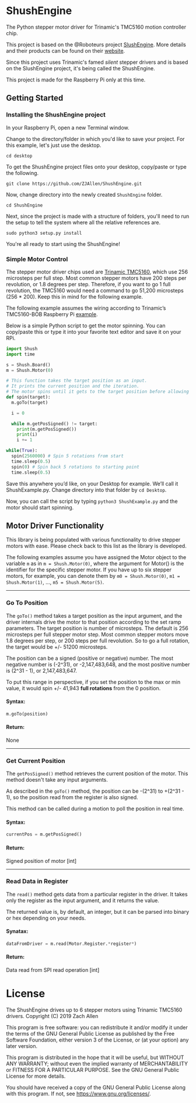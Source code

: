 # ShushEngine

The Python stepper motor driver for Trinamic's TMC5160 motion controller chip.

This project is based on the @Roboteurs project [SlushEngine](https://github.com/Roboteurs/slushengine).  More details and their products can be found on their [website](https://roboteurs.com/).

Since this project uses Trinamic's famed *silent* stepper drivers and is based on the SlushEngine project, it's being called the ShushEngine.

This project is made for the Raspberry Pi only at this time.

## Getting Started

### Installing the ShushEngine project

In your Raspberry Pi, open a new Terminal window.

Change to the directory/folder in which you'd like to save your project.  For this example, let's just use the desktop.

```
cd desktop
```

To get the ShushEngine project files onto your desktop, copy/paste or type the following.

```
git clone https://github.com/ZJAllen/ShushEngine.git
```

Now, change directory into the newly created `ShushEngine` folder.

```
cd ShushEngine
```

Next, since the project is made with a structure of folders, you'll need to run the setup to tell the system where all the relative references are.

```
sudo python3 setup.py install
```

You're all ready to start using the ShushEngine!

### Simple Motor Control

The stepper motor driver chips used are [Trinamic TMC5160](https://www.trinamic.com/fileadmin/assets/Products/ICs_Documents/TMC5160_Datasheet_V1.01.pdf), which use 256 microsteps per full step.  Most common stepper motors have 200 steps per revolution, or 1.8 degrees per step.  Therefore, if you want to go 1 full revolution, the TMC5160 would need a command to go 51,200 microsteps (256 * 200).  Keep this in mind for the following example.

The following example assumes the wiring according to Trinamic’s TMC5160-BOB Raspberry Pi [example](https://blog.trinamic.com/2018/02/19/stepper-motor-with-tmc5160/).

Below is a simple Python script to get the motor spinning. You can copy/paste this or type it into your favorite text editor and save it on your RPi.

``` python
import Shush
import time

s = Shush.Board()
m = Shush.Motor(0)

# This function takes the target position as an input.
# It prints the current position and the iteration.
# The motor spins until it gets to the target position before allowing the next command.
def spin(target):
  m.goTo(target)

  i = 0

  while m.getPosSigned() != target:
    print(m.getPosSigned())
    print(i)
    i += 1

while(True):
  spin(2560000) # Spin 5 rotations from start
  time.sleep(0.5)
  spin(0) # Spin back 5 rotations to starting point
  time.sleep(0.5)
```

Save this anywhere you’d like, on your Desktop for example. We’ll call it ShushExample.py. Change directory into that folder by `cd Desktop`.

Now, you can call the script by typing `python3 ShushExample.py` and the motor should start spinning.

## Motor Driver Functionality

This library is being populated with various functionality to drive stepper motors with ease.  Please check back to this list as the library is developed.

The following examples assume you have assigned the Motor object to the variable `m` as in `m = Shush.Motor(0)`, where the argument for Motor() is the identifier for the specific stepper motor.  If you have up to six stepper motors, for example, you can denote them by `m0 = Shush.Motor(0)`, `m1 = Shush.Motor(1)`, ..., `m5 = Shush.Motor(5)`.

---

### Go To Position

The `goTo()` method takes a target position as the input argument, and the driver internals drive the motor to that position according to the set ramp parameters.  The target position is number of microsteps.  The default is 256 microsteps per full stepper motor step.  Most common stepper motors move 1.8 degrees per step, or 200 steps per full revolution.  So to go a full rotation, the target would be +/- 51200 microsteps.

The position can be a signed (positive or negative) number.  The most negative number is (-2^31), or -2,147,483,648, and the most positive number is (2^31 - 1), or 2,147,483,647.

To put this range in perspective, if you set the position to the max or min value, it would spin +/- 41,943 **full rotations** from the 0 position.

#### Syntax:

``` python
m.goTo(position)
```

#### Return:

None

---

### Get Current Position

The `getPosSigned()` method retrieves the current position of the motor.  This method doesn't take any input arguments.

As described in the `goTo()` method, the position can be -(2^31) to +(2^31 - 1), so the position read from the register is also signed.

This method can be called during a motion to poll the position in real time.

#### Syntax:

``` python
currentPos = m.getPosSigned()
```

#### Return:

Signed position of motor [int]

---

### Read Data in Register

The `read()` method gets data from a particular register in the driver.  It takes only the register as the input argument, and it returns the value.

The returned value is, by default, an integer, but it can be parsed into binary or hex depending on your needs.

#### Synatax:

``` python
dataFromDriver = m.read(Motor.Register.*register*)
```

#### Return:

Data read from SPI read operation [int]

# License

The ShushEngine drives up to 6 stepper motors using Trinamic TMC5160 drivers.
Copyright (C) 2019 Zach Allen

This program is free software: you can redistribute it and/or modify
it under the terms of the GNU General Public License as published by
the Free Software Foundation, either version 3 of the License, or
(at your option) any later version.

This program is distributed in the hope that it will be useful,
but WITHOUT ANY WARRANTY; without even the implied warranty of
MERCHANTABILITY or FITNESS FOR A PARTICULAR PURPOSE.  See the
GNU General Public License for more details.

You should have received a copy of the GNU General Public License
along with this program.  If not, see <https://www.gnu.org/licenses/>.

